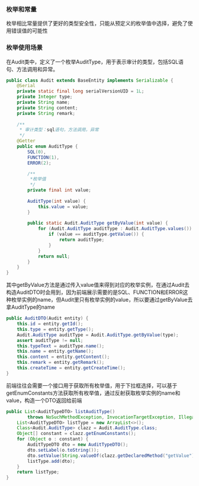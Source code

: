 
### 枚举和常量
枚举相比常量提供了更好的类型安全性，只能从预定义的枚举值中选择，避免了使用错误值的可能性

### 枚举使用场景
在Audit类中，定义了一个枚举AuditType，用于表示审计的类型，包括SQL语句、方法调用和异常。

```java
public class Audit extends BaseEntity implements Serializable {
    @Serial
    private static final long serialVersionUID = 1L;
    private Integer type;
    private String name;
    private String content;
    private String remark;
 
    /**
     * 审计类型：sql语句，方法调用，异常
     */
    @Getter
    public enum AuditType {
        SQL(0),
        FUNCTION(1),
        ERROR(2);

        /**
         *枚举值
         */
        private final int value;
 
        AuditType(int value) {
            this.value = value;
        }
 
        public static Audit.AuditType getByValue(int value) {
            for (Audit.AuditType auditType : Audit.AuditType.values()) {
                if (value == auditType.getValue()) {
                    return auditType;
                }
            }
            return null;
        }
    }
}
```

其中getByValue方法是通过传入value值来得到对应的枚举实例，在通过Audit去构造AuditDTO时会用到，因为前端展示需要的是SQL、FUNCTION和ERROR这种枚举实例的name，但Audit里只有枚举实例的value，所以要通过getByValue去拿AuditType的name

```java
public AuditDTO(Audit entity) {
    this.id = entity.getId();
    this.type = entity.getType();
    Audit.AuditType auditType = Audit.AuditType.getByValue(type);
    assert auditType != null;
    this.typeText = auditType.name();
    this.name = entity.getName();
    this.content = entity.getContent();
    this.remark = entity.getRemark();
    this.createTime = entity.getCreateTime();
}
```

前端往往会需要一个接口用于获取所有枚举值，用于下拉框选择，可以基于getEnumConstants方法获取所有枚举值，通过反射获取枚举实例的name和value，构造一个DTO返回给前端

```java
public List<AuditTypeDTO> listAuditType()
        throws NoSuchMethodException, InvocationTargetException, IllegalAccessException {
    List<AuditTypeDTO> listType = new ArrayList<>();
    Class<Audit.AuditType> clazz = Audit.AuditType.class;
    Object[] constant = clazz.getEnumConstants();
    for (Object o : constant) {
        AuditTypeDTO dto = new AuditTypeDTO();
        dto.setLabel(o.toString());
        dto.setValue(String.valueOf(clazz.getDeclaredMethod("getValue").invoke(o)));
        listType.add(dto);
    }
    return listType;
}
```